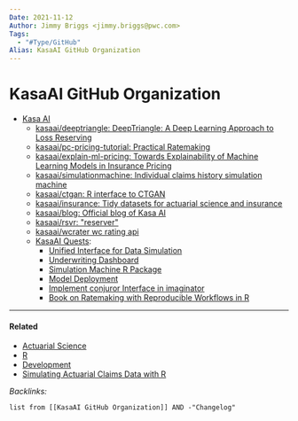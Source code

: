 ```yaml
---
Date: 2021-11-12
Author: Jimmy Briggs <jimmy.briggs@pwc.com>
Tags:
  - "#Type/GitHub"
Alias: KasaAI GitHub Organization
---
```


# KasaAI GitHub Organization

* [Kasa AI](https://github.com/kasaai)
  * [kasaai/deeptriangle: DeepTriangle: A Deep Learning Approach to Loss Reserving](https://github.com/kasaai/deeptriangle)
  * [kasaai/pc-pricing-tutorial: Practical Ratemaking](https://github.com/kasaai/pc-pricing-tutorial)
  * [kasaai/explain-ml-pricing: Towards Explainability of Machine Learning Models in Insurance Pricing](https://github.com/kasaai/explain-ml-pricing)
  * [kasaai/simulationmachine: Individual claims history simulation machine](https://github.com/kasaai/simulationmachine)
  * [kasaai/ctgan: R interface to CTGAN](https://github.com/kasaai/ctgan)
  * [kasaai/insurance: Tidy datasets for actuarial science and insurance](https://github.com/kasaai/insurance)
  * [kasaai/blog: Official blog of Kasa AI](https://github.com/kasaai/blog)
  * [kasaai/rsvr: "reserver"](https://github.com/kasaai/rsvr)
  * [kasaai/wcrater wc rating api](https://github.com/kasaai/wcrater)
  * [KasaAI Quests](https://quests.kasa.ai/):
    * [Unified Interface for Data Simulation](https://quests.kasa.ai/conjuror/)
    * [Underwriting Dashboard](https://quests.kasa.ai/underwriting-app/)
    * [Simulation Machine R Package](https://quests.kasa.ai/simulation-machine/)
    * [Model Deployment](https://quests.kasa.ai/model-deployment/)
    * [Implement conjuror Interface in imaginator](https://quests.kasa.ai/imaginator/)
    * [Book on Ratemaking with Reproducible Workflows in R](https://quests.kasa.ai/ratemaking-book/)

---

#### Related

* [Actuarial Science](../MOCs/Actuarial%20Science.md)
* [R](../MOCs/R.md)
* [Development](../MOCs/Development.md)
* [Simulating Actuarial Claims Data with R](Simulating%20Actuarial%20Claims%20Data%20with%20R.md)

*Backlinks:*

````dataview
list from [[KasaAI GitHub Organization]] AND -"Changelog"
````
